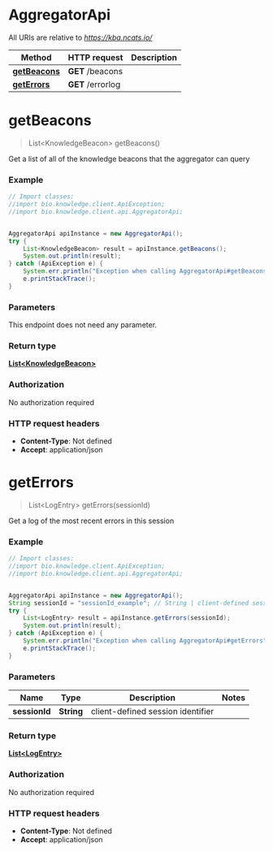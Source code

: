# AggregatorApi

All URIs are relative to *https://kba.ncats.io/*

Method | HTTP request | Description
------------- | ------------- | -------------
[**getBeacons**](AggregatorApi.md#getBeacons) | **GET** /beacons | 
[**getErrors**](AggregatorApi.md#getErrors) | **GET** /errorlog | 


<a name="getBeacons"></a>
# **getBeacons**
> List&lt;KnowledgeBeacon&gt; getBeacons()



Get a list of all of the knowledge beacons that the aggregator can query 

### Example
```java
// Import classes:
//import bio.knowledge.client.ApiException;
//import bio.knowledge.client.api.AggregatorApi;


AggregatorApi apiInstance = new AggregatorApi();
try {
    List<KnowledgeBeacon> result = apiInstance.getBeacons();
    System.out.println(result);
} catch (ApiException e) {
    System.err.println("Exception when calling AggregatorApi#getBeacons");
    e.printStackTrace();
}
```

### Parameters
This endpoint does not need any parameter.

### Return type

[**List&lt;KnowledgeBeacon&gt;**](KnowledgeBeacon.md)

### Authorization

No authorization required

### HTTP request headers

 - **Content-Type**: Not defined
 - **Accept**: application/json

<a name="getErrors"></a>
# **getErrors**
> List&lt;LogEntry&gt; getErrors(sessionId)



Get a log of the most recent errors in this session 

### Example
```java
// Import classes:
//import bio.knowledge.client.ApiException;
//import bio.knowledge.client.api.AggregatorApi;


AggregatorApi apiInstance = new AggregatorApi();
String sessionId = "sessionId_example"; // String | client-defined session identifier 
try {
    List<LogEntry> result = apiInstance.getErrors(sessionId);
    System.out.println(result);
} catch (ApiException e) {
    System.err.println("Exception when calling AggregatorApi#getErrors");
    e.printStackTrace();
}
```

### Parameters

Name | Type | Description  | Notes
------------- | ------------- | ------------- | -------------
 **sessionId** | **String**| client-defined session identifier  |

### Return type

[**List&lt;LogEntry&gt;**](LogEntry.md)

### Authorization

No authorization required

### HTTP request headers

 - **Content-Type**: Not defined
 - **Accept**: application/json

